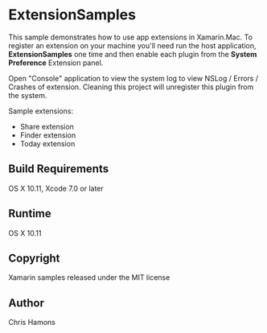 ExtensionSamples
==============

This sample demonstrates how to use app extensions in Xamarin.Mac. To register an extension on your machine you'll need run the host application, **ExtensionSamples** one time and then enable each plugin from the **System Preference** Extension panel. 

Open "Console" application to view the system log to view NSLog / Errors / Crashes of extension. Cleaning this project will unregister this plugin from the system.

Sample extensions:
* Share extension
* Finder extension
* Today extension

Build Requirements
------------------
OS X 10.11, Xcode 7.0 or later

Runtime
------------------
OS X 10.11

Copyright
---------

Xamarin samples released under the MIT license

Author
------

Chris Hamons
